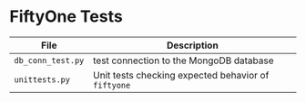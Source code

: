 # FiftyOne Tests

| File              | Description                                         |
| ----------------- | --------------------------------------------------- |
| `db_conn_test.py` | test connection to the MongoDB database             |
| `unittests.py`    | Unit tests checking expected behavior of `fiftyone` |
